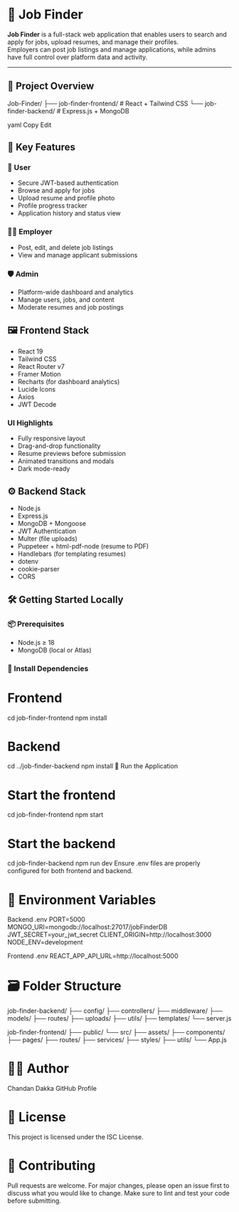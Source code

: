 # 💼 Job Finder

**Job Finder** is a full-stack web application that enables users to search and apply for jobs, upload resumes, and manage their profiles.  
Employers can post job listings and manage applications, while admins have full control over platform data and activity.

---

## 🧩 Project Overview

Job-Finder/
├── job-finder-frontend/ # React + Tailwind CSS
└── job-finder-backend/ # Express.js + MongoDB

yaml
Copy
Edit

## 🚀 Key Features

### 👤 User
- Secure JWT-based authentication  
- Browse and apply for jobs  
- Upload resume and profile photo  
- Profile progress tracker  
- Application history and status view  

### 🧑‍💼 Employer
- Post, edit, and delete job listings  
- View and manage applicant submissions  

### 🛡️ Admin
- Platform-wide dashboard and analytics  
- Manage users, jobs, and content  
- Moderate resumes and job postings  

## 🖼️ Frontend Stack

- React 19  
- Tailwind CSS  
- React Router v7  
- Framer Motion  
- Recharts (for dashboard analytics)  
- Lucide Icons  
- Axios  
- JWT Decode  

### UI Highlights
- Fully responsive layout  
- Drag-and-drop functionality  
- Resume previews before submission  
- Animated transitions and modals  
- Dark mode-ready  

## ⚙️ Backend Stack

- Node.js  
- Express.js  
- MongoDB + Mongoose  
- JWT Authentication  
- Multer (file uploads)  
- Puppeteer + html-pdf-node (resume to PDF)  
- Handlebars (for templating resumes)  
- dotenv  
- cookie-parser  
- CORS  

## 🛠️ Getting Started Locally

### 📦 Prerequisites
- Node.js ≥ 18  
- MongoDB (local or Atlas)

### 🔧 Install Dependencies

# Frontend
cd job-finder-frontend
npm install

# Backend
cd ../job-finder-backend
npm install
🚀 Run the Application

# Start the frontend
cd job-finder-frontend
npm start

# Start the backend
cd job-finder-backend
npm run dev
Ensure .env files are properly configured for both frontend and backend.

# 🔐 Environment Variables
Backend .env
PORT=5000
MONGO_URI=mongodb://localhost:27017/jobFinderDB
JWT_SECRET=your_jwt_secret
CLIENT_ORIGIN=http://localhost:3000
NODE_ENV=development

Frontend .env
REACT_APP_API_URL=http://localhost:5000

# 🗃️ Folder Structure
job-finder-backend/
├── config/
├── controllers/
├── middleware/
├── models/
├── routes/
├── uploads/
├── utils/
├── templates/
└── server.js

job-finder-frontend/
├── public/
└── src/
    ├── assets/
    ├── components/
    ├── pages/
    ├── routes/
    ├── services/
    ├── styles/
    ├── utils/
    └── App.js

# 👨‍💻 Author
Chandan Dakka
GitHub Profile

# 📄 License
This project is licensed under the ISC License.

# 🤝 Contributing
Pull requests are welcome. For major changes, please open an issue first to discuss what you would like to change.
Make sure to lint and test your code before submitting.
